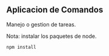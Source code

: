 ## Aplicacion de Comandos

Manejo o gestion de tareas. 

Nota: instalar los paquetes de node.

```
npm install
``` 

